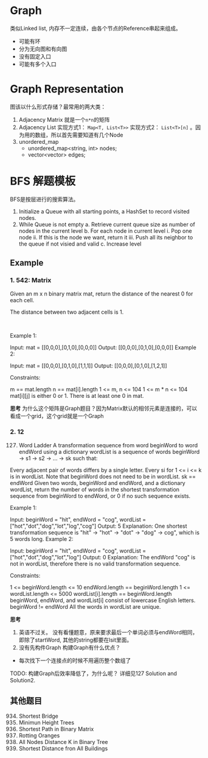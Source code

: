 # Graph
类似Linked list, 内存不一定连续，由各个节点的Reference串起来组成。
- 可能有环
- 分为无向图和有向图
- 没有固定入口
- 可能有多个入口

# Graph Representation
图该以什么形式存储？最常用的两大类：
1. Adjacency Matrix
    就是一个`n*n`的矩阵
2. Adjacency List
    实现方式1： `Map<T, List<T>>`
    实现方式2： `List<T>[n]`   。因为用的数组，所以首先需要知道有几个Node
3. unordered_map
    - unordered_map<string, int> nodes;
    - vector<vector<int>> edges;


# BFS 解题模板

BFS是按层进行的搜索算法。

1. Initialize a Queue with all starting points, a HashSet to record visited nodes.
2. While Queue is not empty
    a. Retrieve current queue size as number of nodes in the current level
    b. For each node in current level
        i. Pop one node
        ii. If this is the node we want, return it
        iii. Push all its neighbor to the queue if not visied and valid
    c. Increase level


## Example

### 1. 542: Matrix
Given an m x n binary matrix mat, return the distance of the nearest 0 for each cell.

The distance between two adjacent cells is 1.

 

Example 1:


Input: mat = [[0,0,0],[0,1,0],[0,0,0]]
Output: [[0,0,0],[0,1,0],[0,0,0]]
Example 2:


Input: mat = [[0,0,0],[0,1,0],[1,1,1]]
Output: [[0,0,0],[0,1,0],[1,2,1]]
 

Constraints:

m == mat.length
n == mat[i].length
1 <= m, n <= 104
1 <= m * n <= 104
mat[i][j] is either 0 or 1.
There is at least one 0 in mat.

**思考**
为什么这个矩阵是Graph题目？因为Matrix默认的相邻元素是连接的，可以看成一个grid，这个grid就是一个Graph



### 2. 12
127. Word Ladder
A transformation sequence from word beginWord to word endWord using a dictionary wordList is a sequence of words beginWord -> s1 -> s2 -> ... -> sk such that:

Every adjacent pair of words differs by a single letter.
Every si for 1 <= i <= k is in wordList. Note that beginWord does not need to be in wordList.
sk == endWord
Given two words, beginWord and endWord, and a dictionary wordList, return the number of words in the shortest transformation sequence from beginWord to endWord, or 0 if no such sequence exists.

 

Example 1:

Input: beginWord = "hit", endWord = "cog", wordList = ["hot","dot","dog","lot","log","cog"]
Output: 5
Explanation: One shortest transformation sequence is "hit" -> "hot" -> "dot" -> "dog" -> cog", which is 5 words long.
Example 2:

Input: beginWord = "hit", endWord = "cog", wordList = ["hot","dot","dog","lot","log"]
Output: 0
Explanation: The endWord "cog" is not in wordList, therefore there is no valid transformation sequence.
 

Constraints:

1 <= beginWord.length <= 10
endWord.length == beginWord.length
1 <= wordList.length <= 5000
wordList[i].length == beginWord.length
beginWord, endWord, and wordList[i] consist of lowercase English letters.
beginWord != endWord
All the words in wordList are unique.


**思考**
1. 英语不过关。
没有看懂题意，原来要求最后一个单词必须与endWord相同，即除了startWord, 其他的string都要在lsit里面。
2. 没有先构件Graph
构建Graph有什么优点？
- 每次找下一个连接点的时候不用遍历整个数组了


TODO: 构建Graph后效率降低了，为什么呢？
详细见127 Solution and Solution2.


## 其他题目
934. Shortest Bridge
310. Minimun Height Trees
1091. Shortest Path in Binary Matrix
994. Rotting Oranges
863. All Nodes Distance K in Binary Tree
317. Shortest Distance fron All Buildings


